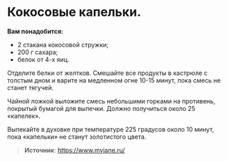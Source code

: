 # Кокосовые капельки.

**Вам понадобится:**

- 2 стакана кокосовой стружки;
- 200 г сахара;
- белок от 4-х яиц.

Отделите белки от желтков. Смешайте все продукты в кастрюле с толстым дном и варите на медленном огне 10-15 минут, пока смесь не станет тягучей.

Чайной ложкой выложите смесь небольшими горками на противень, покрытый бумагой для выпечки. Должно получиться около 25 «капелек».

Выпекайте в духовке при температуре 225 градусов около 10 минут, пока «капельки» не станут золотистого цвета.

> **Источник**: https://www.myjane.ru/
